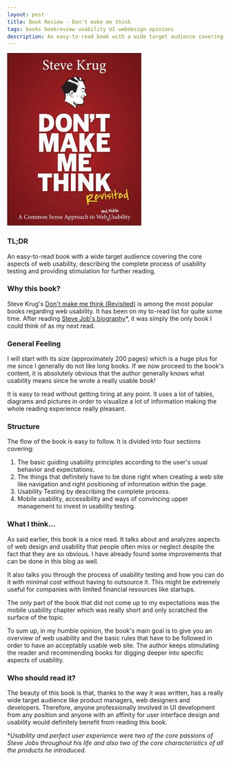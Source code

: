```yaml
---
layout: post
title: Book Review - Don't make me think
tags: books bookreview usability UI webdesign opinions 
description: An easy-to-read book with a wide target audience covering the core aspects of web usability, describing the complete process of usability testing and providing stimulation for further reading.
---
```

![Cover](https://raw.githubusercontent.com/dimitrispaxinos/dimitrispaxinos.github.io/master/_assets/images/DontMakeMeThinkCover.jpg)

### TL;DR
An easy-to-read book with a wide target audience covering the core aspects of web usability, describing the complete process of usability testing and providing stimulation for further reading.

### Why this book?
Steve Krug's [Don't make me think (Revisited)](http://www.amazon.com/Dont-Make-Think-Revisited-Usability/dp/0321965515/)  is among the most popular books regarding web usability. It has been on my to-read list for quite some time. After reading [Steve Job's biography](http://www.amazon.com/Steve-Jobs-Walter-Isaacson/dp/1451648537/)*, it was simply the only book I could think of as my next read. 

### General Feeling 
I will start with its size (approximately 200 pages) which is a huge plus for me since I generally do not like long books. If we now proceed to the book's content,  it is absolutely obvious that the author generally knows what usability means since he wrote a really usable book!

It is easy to read without getting tiring at any point.  It uses a lot of tables, diagrams  and pictures in order to visualize a lot of information making the whole reading experience really pleasant.


### Structure
The flow of the book is easy to follow. It is divided into four sections covering:

 1. The basic guiding usability principles according to the user's usual behavior and expectations.
 2. The things that definitely have to be done right when creating a web site like navigation and right positioning of information within the page.
 3. Usability Testing by describing the complete process.
 4. Mobile usability, accessibility and ways of convincing upper management to invest in
   usability testing.

### What I think...
As said earlier, this book is a nice read. It talks about and analyzes aspects of web design and usability that people often miss or neglect despite the fact that they are so obvious. I have already found some improvements that can be done in this blog as well.

It also talks you through the process of usability testing and how you can do it with minimal cost without having to outsource it. This might be extremely useful for companies with limited financial resources like startups.

The only part of the book that did not come up to my expectations was the mobile usability chapter which was really short and only scratched the surface of the topic.

To sum up, in my humble opinion, the book's main goal is to give you an overview of web usability and the basic rules that have to be followed in order to have an acceptably usable web site. The author keeps stimulating the reader and recommending books for digging deeper into specific aspects of usability.

### Who should read it?

The beauty of this book is that, thanks to the way it was written, has a really wide target audience like product managers, web designers and developers. Therefore, anyone professionally involved in UI development from any position and anyone with an affinity for user interface design and usability would definitely benefit from reading this book.




**Usability and perfect user experience were two of the core passions of  Steve Jobs throughout his life and also two of the core characteristics of all the products he introduced.*



